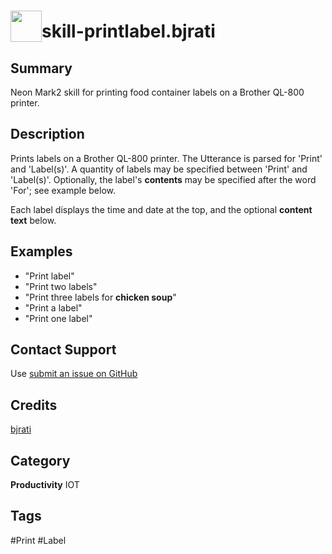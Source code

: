 # <img src='https://0000.us/klatchat/app/files/neon_images/icons/neon_skill.png' card_color="#FF8600" width="50" style="vertical-align:bottom">skill-printlabel.bjrati
## Summary
Neon Mark2 skill for printing food container labels on a Brother QL-800 printer.

## Description
Prints labels on a Brother QL-800 printer. 
The Utterance is parsed for 'Print' and 'Label(s)'. 
A quantity of labels may be specified between 'Print' and 'Label(s)'.
Optionally, the label's **contents** may be specified after the word 'For'; see example below.

Each label displays the time and date at the top, and the optional **content text** below.

## Examples
* "Print label"  
* "Print two labels"  
* "Print three labels for **chicken soup**"  
* "Print a label"  
* "Print one label" 

## Contact Support
Use [submit an issue on GitHub](https://help.github.com/en/articles/creating-an-issue)

## Credits
[bjrati](https://github.com/bjrati)

## Category
**Productivity** 
IOT

## Tags
#Print
#Label
